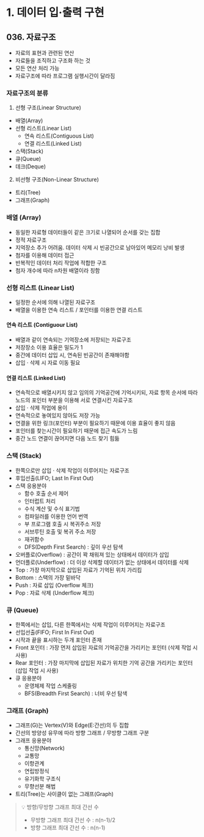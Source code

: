 # 1. 데이터 입·출력 구현
## 036. 자료구조
- 자료의 표현과 관련된 연산
- 자료들을 조직하고 구조화 하는 것
- 모든 연산 처리 가능
- 자료구조에 따라 프로그램 실행시간이 달라짐

### 자료구조의 분류
1. 선형 구조(Linear Structure)
- 배열(Array)
- 선형 리스트(Linear List)
    - 연속 리스트(Contiguous List)
    - 연결 리스트(Linked List)
- 스택(Stack)
- 큐(Queue)
- 데크(Deque)
2. 비선형 구조(Non-Linear Structure)
- 트리(Tree)
- 그래프(Graph)

###  배열 (Array)
- 동일한 자료형 데이터들이 같은 크기로 나열되어 순서를 갖는 집합
- 정적 자료구조
- 지억장소 추가 어려움. 데이터 삭제 시 빈공간으로 남아있어 메모리 낭비 발생
- 첨자를 이용해 데이터 접근
- 반복적인 데이터 처리 작업에 적합한 구조
- 첨자 개수에 따라 n차원 배열이라 칭함

### 선형 리스트 (Linear List)
- 일정한 순서에 의해 나열된 자료구조
- 배열을 이용한 연속 리스트 / 포인터를 이용한 연결 리스트

#### 연속 리스트 (Contiguour List)
- 배열과 같이 연속되는 기억장소에 저장되는 자료구조
- 저장장소 이용 효율은 밀도가 1
- 중간에 데이터 삽입 시, 연속된 빈공간이 존재해야함
- 삽입 · 삭제 시 자료 이동 필요

#### 연결 리스트 (Linked List)
- 연속적으로 배열시키지 않고 임의의 기억공간에 기억시키되, 자료 항목 순서에 따라 노드의 포인터 부분을 이용해 서로 연결시킨 자료구조
- 삽입 · 삭제 작업에 용이
- 연속적으로 놓여있지 않아도 저장 가능
- 연결을 위한 링크(포인터) 부분이 필요하기 때문에 이용 효율이 좋지 않음
- 포인터를 찾는시간이 필요하기 때문에 접근 속도가 느림
- 중간 노드 연결이 끊어지면 다음 노드 찾기 힘듦

### 스택 (Stack)
- 한쪽으로만 삽입 · 삭제 작업이 이루어지는 자료구조
- 후입선출(LIFO; Last In First Out)
- 스택 응용분야
    - 함수 호출 순서 제어
    - 인터럽트 처리
    - 수식 계산 및 수식 표기법
    - 컴파일러를 이용한 언어 번역
    - 부 프로그램 호출 시 복귀주소 저장
    - 서브루틴 호출 및 복귀 주소 저장
    - 재귀함수
    - DFS(Depth First Search) : 깊이 우선 탐색
- 오버플로(Overflow) : 공간이 꽉 채워져 있는 상태에서 데이터가 삽입
- 언더플로(Underflow) : 더 이상 삭제할 데이터가 없는 상태에서 데이터를 삭제
- Top : 가장 마지막으로 삽입된 자료가 기억된 위치 가리킴
- Bottom : 스택의 가장 밑바닥
- Push : 자료 삽입 (Overflow 체크)
- Pop : 자료 삭제 (Underflow 체크)

### 큐 (Queue)
- 한쪽에서는 삽입, 다른 한쪽에서는 삭제 작업이 이루어지는 자료구조
- 선입선출(FIFO; First In First Out)
- 시작과 끝을 표시하는 두개 포인터 존재
- Front 포인터 : 가장 먼저 삽입된 자료의 기억공간을 가리키는 포인터 (삭제 작업 시 사용)
- Rear 포인터 : 가장 마지막에 삽입된 자료가 위치한 기억 공간을 가리키는 포인터 (삽입 작업 시 사용)
- 큐 응용분야
    - 운영체제 작업 스케줄링
    - BFS(Breadth First Search) : 너비 우선 탐색

### 그래프 (Graph)
- 그래프(G)는 Vertex(V)와 Edge(E:간선)의 두 집합
- 간선의 방양성 유무에 따라 방향 그래프 / 무방향 그래프 구분
- 그래프 응용분야
    - 통신망(Network)
    - 교통망
    - 이항관계
    - 연립방정식
    - 유기화학 구조식
    - 무향선분 해법
- 트리(Tree)는 사이클이 없는 그래프(Graph)

> 💡 방향/무방향 그래프 최대 간선 수
> - 무방향 그래프 최대 간선 수 : n(n-1)/2
> - 방향 그래프 최대 간선 수 : n(n-1)
